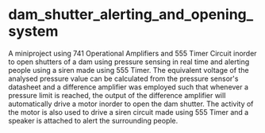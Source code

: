 # dam_shutter_alerting_and_opening_system
A miniproject using 741 Operational Amplifiers and 555 Timer Circuit inorder to open shutters of a dam using pressure sensing in real time and alerting people using a siren made using 555 Timer.
The equivalent voltage of the analysed pressure value can be calculated from the pressure sensor's datasheet and a difference amplifier was employed such that whenever a pressure limit is reached, the output of the difference amplifier will automatically drive a motor inorder to open the dam shutter. The activity of the motor is also used to drive a siren circuit made using 555 Timer and a speaker is attached to alert the surrounding people.
